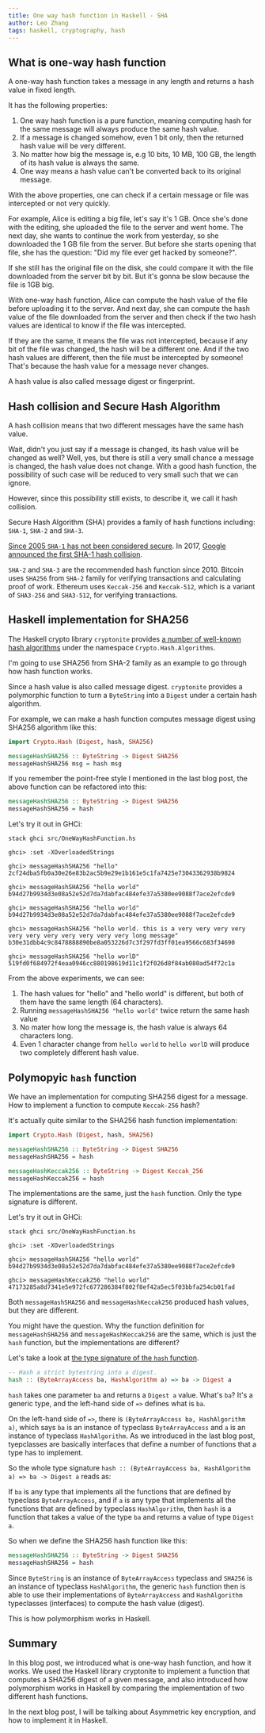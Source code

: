 ```yaml
---
title: One way hash function in Haskell - SHA
author: Leo Zhang
tags: haskell, cryptography, hash
---
```


## What is one-way hash function
A one-way hash function takes a message in any length and returns a hash value in fixed length.

It has the following properties:

1. One way hash function is a pure function, meaning computing hash for the same message will always produce the same hash value.
2. If a message is changed somehow, even 1 bit only, then the returned hash value will be very different.
3. No matter how big the message is, e.g 10 bits, 10 MB, 100 GB, the length of its hash value is always the same.
4. One way means a hash value can't be converted back to its original message.

With the above properties, one can check if a certain message or file was intercepted or not very quickly.

For example, Alice is editing a big file, let's say it's 1 GB. Once she's done with the editing, she uploaded the file to the server and went home. The next day, she wants to continue the work from yesterday, so she downloaded the 1 GB file from the server. But before she starts opening that file, she has the question: "Did my file ever get hacked by someone?".

If she still has the original file on the disk, she could compare it with the file downloaded from the server bit by bit. But it's gonna be slow because the file is 1GB big.

With one-way hash function, Alice can compute the hash value of the file before uploading it to the server. And next day, she can compute the hash value of the file downloaded from the server and then check if the two hash values are identical to know if the file was intercepted.

If they are the same, it means the file was not intercepted, because if any bit of the file was changed, the hash will be a different one. And if the two hash values are different, then the file must be intercepted by someone! That's because the hash value for a message never changes.

A hash value is also called message digest or fingerprint.

## Hash collision and Secure Hash Algorithm
A hash collision means that two different messages have the same hash value.

Wait, didn't you just say if a message is changed, its hash value will be changed as well? Well, yes, but there is still a very small chance a message is changed, the hash value does not change. With a good hash function, the possibility of such case will be reduced to very small such that we can ignore.

However, since this possibility still exists, to describe it, we call it hash collision.

Secure Hash Algorithm (SHA) provides a family of hash functions including: `SHA-1`, `SHA-2` and `SHA-3`.

[Since 2005 `SHA-1` has not been considered secure](https://en.wikipedia.org/wiki/SHA-1). In 2017, [Google announced the first SHA-1 hash collision](https://security.googleblog.com/2017/02/announcing-first-sha1-collision.html).

`SHA-2` and `SHA-3` are the recommended hash function since 2010. Bitcoin uses `SHA256` from `SHA-2` family for verifying transactions and calculating proof of work. Ethereum uses `Keccak-256` and `Keccak-512`, which is a variant of `SHA3-256` and `SHA3-512`, for verifying transactions.

## Haskell implementation for SHA256
The Haskell crypto library `cryptonite` provides [a number of well-known hash algorithms](https://hackage.haskell.org/package/cryptonite-0.25/docs/Crypto-Hash-Algorithms.html) under the namespace `Crypto.Hash.Algorithms`.

I'm going to use SHA256 from SHA-2 family as an example to go through how hash function works.

Since a hash value is also called message digest. `cryptonite` provides a polymorphic function to turn a `ByteString` into a `Digest` under a certain hash algorithm.

For example, we can make a hash function computes message digest using SHA256 algorithm like this:

```haskell
import Crypto.Hash (Digest, hash, SHA256)

messageHashSHA256 :: ByteString -> Digest SHA256
messageHashSHA256 msg = hash msg
```

If you remember the point-free style I mentioned in the last blog post, the above function can be refactored into this:

```haskell
messageHashSHA256 :: ByteString -> Digest SHA256
messageHashSHA256 = hash
```

Let's try it out in GHCi:

```
stack ghci src/OneWayHashFunction.hs

ghci> :set -XOverloadedStrings

ghci> messageHashSHA256 "hello"
2cf24dba5fb0a30e26e83b2ac5b9e29e1b161e5c1fa7425e73043362938b9824

ghci> messageHashSHA256 "hello world"
b94d27b9934d3e08a52e52d7da7dabfac484efe37a5380ee9088f7ace2efcde9

ghci> messageHashSHA256 "hello world"
b94d27b9934d3e08a52e52d7da7dabfac484efe37a5380ee9088f7ace2efcde9

ghci> messageHashSHA256 "hello world. this is a very very very very very very very very very very very long message"
b30e31dbb4c9c8478888890be8a053226d7c3f297fd3ff01ea9566c683f34690

ghci> messageHashSHA256 "hello worlD"
519fd0f684972f4eaa0946cc880198619d11c1f2f026d8f84ab080ad54f72c1a
```

From the above experiments, we can see:
1. The hash values for "hello" and "hello world" is different, but both of them have the same length (64 characters).
2. Running `messageHashSHA256 "hello world"` twice return the same hash value
3. No mater how long the message is, the hash value is always 64 characters long.
4. Even 1 character change from `hello world` to `hello worlD` will produce two completely different hash value.

## Polymopyic `hash` function
We have an implementation for computing SHA256 digest for a message. How to implement a function to compute `Keccak-256` hash?

It's actually quite similar to the SHA256 hash function implementation:

```haskell
import Crypto.Hash (Digest, hash, SHA256)

messageHashSHA256 :: ByteString -> Digest SHA256
messageHashSHA256 = hash

messageHashKeccak256 :: ByteString -> Digest Keccak_256
messageHashKeccak256 = hash
```

The implementations are the same, just the `hash` function. Only the type signature is different.

Let's try it out in GHCi:

```
stack ghci src/OneWayHashFunction.hs

ghci> :set -XOverloadedStrings

ghci> messageHashSHA256 "hello world"
b94d27b9934d3e08a52e52d7da7dabfac484efe37a5380ee9088f7ace2efcde9

ghci> messageHashKeccak256 "hello world"
47173285a8d7341e5e972fc677286384f802f8ef42a5ec5f03bbfa254cb01fad
```

Both `messageHashSHA256` and `messageHashKeccak256` produced hash values, but they are different.

You might have the question. Why the function definition for `messageHashSHA256` and `messageHashKeccak256` are the same, which is just the `hash` function, but the implementations are different?

Let's take a look at [the type signature of the `hash` function](https://hackage.haskell.org/package/cryptonite-0.25/docs/Crypto-Hash.html#v:hash).

```haskell
-- Hash a strict bytestring into a digest.
hash :: (ByteArrayAccess ba, HashAlgorithm a) => ba -> Digest a
```

`hash` takes one parameter `ba` and returns a `Digest a` value. What's `ba`? It's a generic type, and the left-hand side of `=>` defines what is `ba`.

On the left-hand side of `=>`, there is `(ByteArrayAccess ba, HashAlgorithm a)`, which says `ba` is an instance of typeclass `ByteArrayAccess` and `a` is an instance of typeclass `HashAlgorithm`. As we introduced in the last blog post, tyepclasses are basically interfaces that define a number of functions that a type has to implement.

So the whole type signature `hash :: (ByteArrayAccess ba, HashAlgorithm a) => ba -> Digest a` reads as:

If `ba` is any type that implements all the functions that are defined by typeclass `ByteArrayAccess`, and if `a` is any type that implements all the functions that are defined by typeclass `HashAlgorithm`, then `hash` is a function that takes a value of the type `ba` and returns a value of type `Digest a`.

So when we define the SHA256 hash function like this:

```haskell
messageHashSHA256 :: ByteString -> Digest SHA256
messageHashSHA256 = hash
```

Since `ByteString` is an instance of `ByteArrayAccess` typeclass and `SHA256` is an instance of typeclass `HashAlgorithm`, the generic `hash` function then is able to use their implementations of `ByteArrayAccess` and `HashAlgorithm` typeclasses (interfaces) to compute the hash value (digest).

This is how polymorphism works in Haskell.

## Summary
In this blog post, we introduced what is one-way hash function, and how it works. We used the Haskell library cryptonite to implement a function that computes a SHA256 digest of a given message, and also introduced how polymorphism works in Haskell by comparing the implementation of two different hash functions.

In the next blog post, I will be talking about Asymmetric key encryption, and how to implement it in Haskell.
